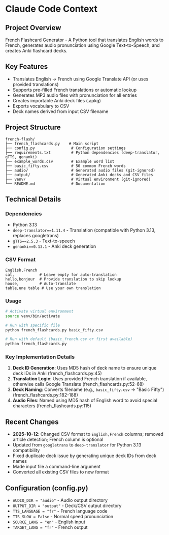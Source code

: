 # Claude Code Context

## Project Overview
French Flashcard Generator - A Python tool that translates English words to French, generates audio pronunciation using Google Text-to-Speech, and creates Anki flashcard decks.

## Key Features
- Translates English → French using Google Translate API (or uses provided translations)
- Supports pre-filled French translations or automatic lookup
- Generates MP3 audio files with pronunciation for all entries
- Creates importable Anki deck files (.apkg)
- Exports vocabulary to CSV
- Deck names derived from input CSV filename

## Project Structure
```
french-flash/
├── french_flashcards.py    # Main script
├── config.py                # Configuration settings
├── requirements.txt         # Python dependencies (deep-translator, gTTS, genanki)
├── example_words.csv        # Example word list
├── basic_fifty.csv          # 50 common French words
├── audio/                   # Generated audio files (git-ignored)
├── output/                  # Generated Anki decks and CSV files
├── venv/                    # Virtual environment (git-ignored)
└── README.md                # Documentation
```

## Technical Details

### Dependencies
- Python 3.13
- `deep-translator==1.11.4` - Translation (compatible with Python 3.13, replaces googletrans)
- `gTTS==2.5.3` - Text-to-speech
- `genanki==0.13.1` - Anki deck generation

### CSV Format
```csv
English,French
cat,           # Leave empty for auto-translation
hello,bonjour  # Provide translation to skip lookup
house,         # Auto-translate
table,une table # Use your own translation
```

### Usage
```bash
# Activate virtual environment
source venv/bin/activate

# Run with specific file
python french_flashcards.py basic_fifty.csv

# Run with default (basic_french.csv or first available)
python french_flashcards.py
```

### Key Implementation Details
1. **Deck ID Generation**: Uses MD5 hash of deck name to ensure unique deck IDs in Anki (french_flashcards.py:45)
2. **Translation Logic**: Uses provided French translation if available, otherwise calls Google Translate (french_flashcards.py:52-68)
3. **Deck Naming**: Converts filename (e.g., `basic_fifty.csv` → "Basic Fifty") (french_flashcards.py:182-188)
4. **Audio Files**: Named using MD5 hash of English word to avoid special characters (french_flashcards.py:115)

## Recent Changes
- **2025-10-12**: Changed CSV format to `English,French` columns; removed article detection; French column is optional
- Updated from `googletrans` to `deep-translator` for Python 3.13 compatibility
- Fixed duplicate deck issue by generating unique deck IDs from deck names
- Made input file a command-line argument
- Converted all existing CSV files to new format

## Configuration (config.py)
- `AUDIO_DIR = "audio"` - Audio output directory
- `OUTPUT_DIR = "output"` - Deck/CSV output directory
- `TTS_LANGUAGE = "fr"` - French language code
- `TTS_SLOW = False` - Normal speed pronunciation
- `SOURCE_LANG = "en"` - English input
- `TARGET_LANG = "fr"` - French output
